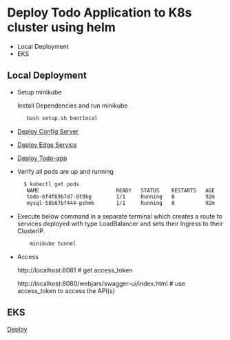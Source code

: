 # Deploy Todo Application to K8s cluster using helm

- Local Deployment
- EKS

## Local Deployment ##

- Setup minikube

   Install  Dependencies and run minikube

    ```bash
       bash setup.sh bootlocal  
    ```
- [Deploy Config Server](../helm-charts/config-server/README.md#Installing%20the%20Chart)
  
- [Deploy Edge Service](../helm-charts/edge-service/README.md#Installing%20the%20Chart)

- [Deploy Todo-app](../helm-charts/todo/README.md#Installing%20the%20Chart)  

- Verify all pods are up and running
 
   ```bash
     $ kubectl get pods
      NAME                         READY   STATUS    RESTARTS   AGE
      todo-6f4f69b7d7-8t8kg        1/1     Running   0          92m
      mysql-58b87bf444-pshmk       1/1     Running   0          92m

   ```

- Execute below command in a separate terminal which creates a route to services deployed with type LoadBalancer and sets their Ingress to their ClusterIP.

   ```bash
       minikube tunnel
   ```

- Access

  http://localhost:8081  # get access_token

  http://localhost:8080/webjars/swagger-ui/index.html # use access_token to access the API(s)


## EKS ##
[Deploy](../aws/v2_0_0.md)
